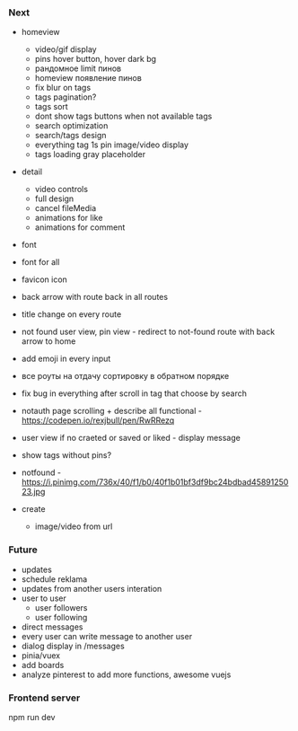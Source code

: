 ### Next
- homeview
  - video/gif display
  - pins hover button, hover dark bg
  - рандомное limit пинов
  - homeview появление пинов
  - fix blur on tags
  - tags pagination?
  - tags sort
  - dont show tags buttons when not available tags
  - search optimization
  - search/tags design
  - everything tag 1s pin image/video display
  - tags loading gray placeholder
- detail
  - video controls
  - full design
  - cancel fileMedia
  - animations for like
  - animations for comment
- font
 - font for all
- favicon icon
- back arrow with route back in all routes
- title change on every route
- not found user view, pin view - redirect to not-found route with back arrow to home
- add emoji in every input
- все роуты на отдачу сортировку в обратном порядке
- fix bug in everything after scroll in tag that choose by search
- notauth page scrolling + describe all functional - https://codepen.io/rexjbull/pen/RwRRezq
- user view if no craeted or saved or liked - display message 
- show tags without pins?
- notfound - https://i.pinimg.com/736x/40/f1/b0/40f1b01bf3df9bc24bdbad4589125023.jpg

- create 
  - image/video from url

### Future
- updates
 - schedule reklama
 - updates from another users interation
- user to user
  - user followers
  - user following
- direct messages
 - every user can write message to another user
 - dialog display in /messages
- pinia/vuex
- add boards
- analyze pinterest to add more functions, awesome vuejs

### Frontend server
npm run dev